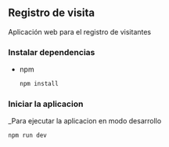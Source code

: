 ## Registro de visita

Aplicación web para el registro de visitantes

### Instalar dependencias
* npm
  ```sh
  npm install
  ```

### Iniciar la aplicacion
_Para ejecutar la aplicacion en modo desarrollo
  ```sh
  npm run dev
  ```


